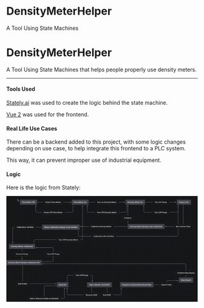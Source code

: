 # DensityMeterHelper
A Tool Using State Machines

# DensityMeterHelper
A Tool Using State Machines that helps people properly use density meters.

---

#### Tools Used

[Stately.ai](https://stately.ai) was used to create the logic behind the 
state machine.

[Vue 2](https://v2.vuejs.org/v2/guide/) was used for the frontend.

#### Real Life Use Cases

There can be a backend added to this project, with some logic changes 
depending on use case, to help integrate this frontend to a PLC system.

This way, it can prevent improper use of industrial equipment.

#### Logic

Here is the logic from Stately:

![Logic Screenshot](./logic.png)
